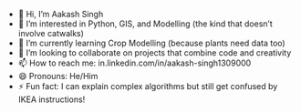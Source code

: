 - 👋 Hi, I’m Aakash Singh
- 👀 I’m interested in Python, GIS, and Modelling (the kind that doesn’t involve catwalks)
- 🌱 I’m currently learning Crop Modelling (because plants need data too)
- 💞️ I’m looking to collaborate on projects that combine code and creativity
- 📫 How to reach me: in.linkedin.com/in/aakash-singh1309000
- 😄 Pronouns: He/Him
- ⚡ Fun fact: I can explain complex algorithms but still get confused by IKEA instructions!

<!---
aakash-singh130900/aakash-singh130900 is a ✨ special ✨ repository because its `README.md` (this file) appears on your GitHub profile.
You can click the Preview link to take a look at your changes.
--->
